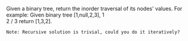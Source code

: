 Given a binary tree, return the inorder traversal of its nodes' values.
For example:
Given binary tree [1,null,2,3],
   1
    \
     2
    /
   3
return [1,3,2].
```
Note: Recursive solution is trivial, could you do it iteratively?